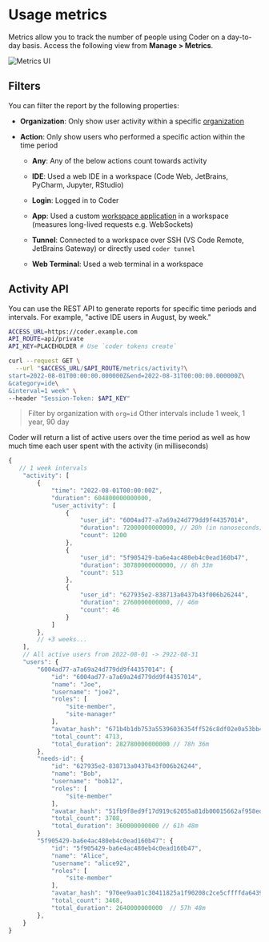 # Usage metrics

Metrics allow you to track the number of people using Coder on a day-to-day
basis. Access the following view from **Manage > Metrics**.

![Metrics UI](../assets/admin/metrics.png)

## Filters

You can filter the report by the following properties:

- **Organization**: Only show user activity within a specific
  [organization](./organizations/)

- **Action**: Only show users who performed a specific action within the time
  period

  - **Any**: Any of the below actions count towards activity

  - **IDE**: Used a web IDE in a workspace (Code Web, JetBrains, PyCharm,
    Jupyter, RStudio)

  - **Login**: Logged in to Coder

  - **App**: Used a custom
    [workspace application](../workspaces/applications.md) in a workspace
    (measures long-lived requests e.g. WebSockets)

  - **Tunnel**: Connected to a workspace over SSH (VS Code Remote, JetBrains
    Gateway) or directly used `coder tunnel`

  - **Web Terminal**: Used a web terminal in a workspace

## Activity API

You can use the REST API to generate reports for specific time periods and
intervals. For example, "active IDE users in August, by week."

```sh
ACCESS_URL=https://coder.example.com
API_ROUTE=api/private
API_KEY=PLACEHOLDER # Use `coder tokens create`

curl --request GET \
  --url "$ACCESS_URL/$API_ROUTE/metrics/activity?\
start=2022-08-01T00:00:00.000000Z&end=2022-08-31T00:00:00.000000Z\
&category=ide\
&interval=1 week" \
--header "Session-Token: $API_KEY"
```

> Filter by organization with `org=id` Other intervals include 1 week, 1 year,
> 90 day

Coder will return a list of active users over the time period as well as how
much time each user spent with the activity (in milliseconds)

```js
{
   // 1 week intervals
    "activity": [
        {
            "time": "2022-08-01T00:00:00Z",
            "duration": 604800000000000,
            "user_activity": [
                {
                    "user_id": "6004ad77-a7a69a24d779dd9f44357014",
                    "duration": 72000000000000, // 20h (in nanoseconds)
                    "count": 1200
                },
                {
                    "user_id": "5f905429-ba6e4ac480eb4c0ead160b47",
                    "duration": 30780000000000, // 8h 33m
                    "count": 513
                },
                {
                    "user_id": "627935e2-838713a0437b43f006b26244",
                    "duration": 2760000000000, // 46m
                    "count": 46
                }
            ]
        },
        // +3 weeks...
    ],
    // All active users from 2022-08-01 -> 2922-08-31
    "users": {
        "6004ad77-a7a69a24d779dd9f44357014": {
            "id": "6004ad77-a7a69a24d779dd9f44357014",
            "name": "Joe",
            "username": "joe2",
            "roles": [
                "site-member",
                "site-manager"
            ],
            "avatar_hash": "671b4b1db753a55396036354ff526c8df02e0a53bb4ce4990010a96ab8782ffd",
            "total_count": 4713,
            "total_duration": 282780000000000 // 78h 36m
        },
        "needs-id": {
            "id": "627935e2-838713a0437b43f006b26244",
            "name": "Bob",
            "username": "bob12",
            "roles": [
                "site-member"
            ],
            "avatar_hash": "51fb9f8ed9f17d919c62055a81db00015662af958edd91e52e14149f64aae434",
            "total_count": 3708,
            "total_duration": 360000000000 // 61h 48m
        }
        "5f905429-ba6e4ac480eb4c0ead160b47": {
            "id": "5f905429-ba6e4ac480eb4c0ead160b47",
            "name": "Alice",
            "username": "alice92",
            "roles": [
                "site-member"
            ],
            "avatar_hash": "970ee9aa01c30411825a1f90208c2ce5cffffda643973260bf10fa35b4a188c4",
            "total_count": 3468,
            "total_duration": 2640000000000  // 57h 48m
        },
    }
}
```
